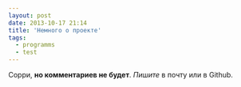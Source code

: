 ```yaml
---
layout: post
date: 2013-10-17 21:14
title: 'Немного о проекте'
tags:
  - programms
  - test
---
```


Сорри, **но комментариев не будет**. *Пишите* в почту или в Github.
